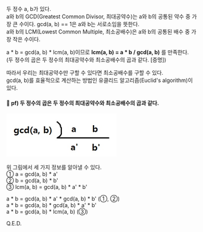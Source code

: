 두 정수 a, b가 있다.  
a와 b의 GCD(Greatest Common Divisor, 최대공약수)는 a와 b의 공통된 약수 중 가장 큰 수이다. gcd(a, b) == 1은 a와 b는 서로소임을 뜻한다.  
a와 b의 LCM(Lowest Common Multiple, 최소공배수)은 a와 b의 공통된 배수 중 가장 작은 수이다.  

a * b = gcd(a, b) * lcm(a, b)이므로 **lcm(a, b) = a * b / gcd(a, b)** 를 만족한다.  
(두 정수의 곱은 두 정수의 최대공약수와 최소공배수의 곱과 같다. [증명])  

따라서 우리는 최대공약수만 구할 수 있다면 최소공배수를 구할 수 있다.  
gcd(a, b)를 효율적으로 계산하는 방법인 유클리드 알고리즘(Euclid's algorithm)이 있다.

#### :cowboy_hat_face: pf) 두 정수의 곱은 두 정수의 최대공약수와 최소공배수의 곱과 같다.  
<img src="https://github.com/meanjoo/LinkPicture/blob/main/gcdlcmrelation.jpg" />

위 그림에서 세 가지 정보를 알아낼 수 있다.  
① a = gcd(a, b) * a'  
② b = gcd(a, b) * b'  
③ lcm(a, b) = gcd(a, b) * a' * b'  

a * b = gcd(a, b) * a' * gcd(a, b) * b' (①, ②)  
a * b = gcd(a, b) * gcd(a, b) * a' * b'  
a * b = gcd(a, b) * lcm(a, b) (③)  

Q.E.D.
